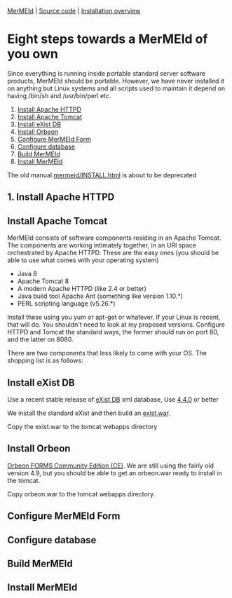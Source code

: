 
[MerMEId](../README.md) | [Source code](./README.md) | [Installation overview ](INSTALL.md)

# Eight steps towards a MerMEId of you own

Since everything is running inside portable standard server software
products, MerMEId should be portable. However, we have never installed
it on anything but Linux systems and all scripts used to maintain it
depend on having /bin/sh and /usr/bin/perl etc.

1. [Install Apache HTTPD](#install-apache-httpd)
2. [Install Apache Tomcat](#install-apache-tomcat)
3. [Install eXist DB](#install-exist-db)
4. [Install Orbeon](#install-orbeon)
5. [Configure MerMEId Form](#configure-mermeid-form)
6. [Configure database](#configure-database)
7. [Build MerMEId](#build-mermeid)
8. [Install MerMEId](#install-mermeid)

The old manual
[mermeid/INSTALL.html](https://rawgit.com/Det-Kongelige-Bibliotek/MerMEId/master/trunk/mermeid/INSTALL.html)
is about to be deprecated

## 1. Install Apache HTTPD
## Install Apache Tomcat

MerMEId consists of software components residing in an Apache
Tomcat. The components are working intimately together, in an URI
space orchestrated by Apache HTTPD. These are the easy ones (you
should be able to use what comes with your operating system)

* Java 8
* Apache Tomcat 8
* A modern Apache HTTPD (like 2.4 or better)
* Java build tool Apache Ant (something like version 1.10.*)
* PERL scripting language (v5.26.*)

Install these using you yum or apt-get or whatever. If your Linux is
recent, that will do. You shouldn't need to look at my proposed
versions. Configure HTTPD and Tomcat the standard ways, the former
should run on port 80, and the latter on 8080.

There are two components that less likely to come with your OS. The
shopping list is as follows:

## Install eXist DB

Use a recent stable release of [eXist DB](http://exist-db.org/) xml
database, Use [4.4.0](https://bintray.com/existdb/releases/exist/4.4.0/view)  or
better

We install the standard eXist and then build an
[exist.war](https://exist-db.org/exist/apps/doc/exist-building).

Copy the exist.war to the tomcat webapps directory

## Install Orbeon

[Orbeon FORMS Community Edition
(CE)](https://www.orbeon.com/download). We are still using the fairly
old version 4.9, but you should be able to get an orbeon.war ready to
install in the tomcat.

Copy orbeon.war to the tomcat webapps directory.

## Configure MerMEId Form

## Configure database

## Build MerMEId

## Install MerMEId

